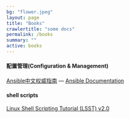 ```yaml
---
bg: "flower.jpeg"
layout: page
title: "Books"
crawlertitle: "some docs"
permalink: /books
summary: ""
active: books
---
```


#### 配置管理(Configuration & Management)

 [Ansible中文权威指南](http://ansible-tran.readthedocs.io/en/latest/docs/intro_inventory.html)       —   [Ansible Documentation](https://docs.ansible.com/ansible/index.html)



#### shell scripts
 [Linux Shell Scripting Tutorial (LSST) v2.0](https://bash.cyberciti.biz/guide/Main_Page)

